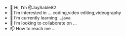 - 👋 Hi, I’m @JaySable82
- 👀 I’m interested in ... coding,video editing,videography
- 🌱 I’m currently learning ...java
- 💞️ I’m looking to collaborate on ...
- 📫 How to reach me ...

<!---
JaySable82/JaySable82 is a ✨ special ✨ repository because its `README.md` (this file) appears on your GitHub profile.
You can click the Preview link to take a look at your changes.
--->
